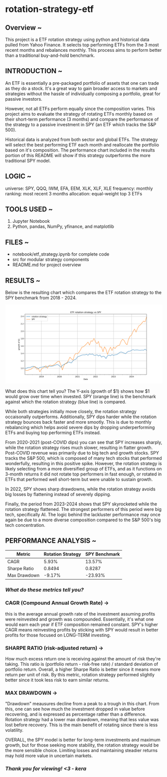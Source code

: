 # rotation-strategy-etf

## Overview ~

This project is a ETF rotation strategy using python and historical data pulled from Yahoo Finance. It selects top performing ETFs from the 3 most recent months and rebalances monthly. This process aims to perform better than a traditional buy-and-hold benchmark.

## INTRODUCTION ~

An ETF is essentially a pre-packaged portfolio of assets that one can trade as they do a stock. It's a great way to gain broader access to markets and strategies without the hassle of individually composing a portfolio, great for passive investors. 

However, not all ETFs perform equally since the composition varies. This project aims to evaluate the strategy of rotating ETFs monthly based on their short-term performance (3 months) and compare the performance of the strategy to a passive investment in SPY (an ETF which tracks the S&P 500). 

Historical data is analyzed from both sector and global ETFs. The strategy will select the best performing ETF each month and reallocate the portfolio based on it's composition. The performance chart included in the results portion of this README will show if this strategy outperforms the more traditional SPY model. 

## LOGIC ~

universe: SPY, QQQ, IWM, EFA, EEM, XLK, XLF, XLE
frequency: monthly
ranking: most recent 3 months
allocation: equal-weight top 3 ETFs

## TOOLS USED ~

1. Jupyter Notebook 
2. Python, pandas, NumPy, yfinance, and matplotlib

## FILES ~
- notebook/etf_strategy.ipynb for complete code 
- src for modular strategy components 
- README.md for project overview 

## RESULTS ~
Below is the resulting chart which compares the ETF rotation strategy to the SPY benchmark from 2018 - 2024. 

![Strategy Performance](performance_chart.png)

What does this chart tell you? The Y-axis (growth of $1) shows how $1 would grow over time when invested. SPY (orange line) is the benchmark against which the rotation strategy (blue line) is compared. 

While both strategies initially move closely, the rotation strategy occaisonally outperforms. Additionally, SPY dips harder while the rotation strategy bounces back faster and more smootly. This is due to monthly rebalancing which helps avoid severe dips by dropping underperforming ETFs and buying top performing ETFs instead.  

From 2020-2021 (post-COVID dips) you can see that SPY increases sharply, while the rotation strategy rises much slower, resulting in flatter growth. Post-COVID revenue was primarily due to big tech and growth stocks. SPY tracks the S&P 500, which is composed of many tech stocks that performed wonderfully, resulting in this positive spike. However, the rotation strategy is likely selecting from a more diversified group of ETFs, and as it functions on 3-month returns it did not rotate top performers in fast enough, or rotated in ETFs that performed well short-term but were unable to sustain growth. 

In 2022, SPY shows sharp drawdowns, while the rotation strategy avoids big losses by flattening instead of severely dipping. 

Finally, the period from 2023-2024 shows that SPY skyrocketed while the rotation strategy flattened. The strongest performers of this period were big tech, specifically AI. The logic behind the lackluster performance may once again be due to a more diverse composition compared to the S&P 500's big tech concentration. 

## PERFORMANCE ANALYSIS ~

| Metric           | Rotation Strategy | SPY Benchmark |
|------------------|-------------------|----------------|
| CAGR             | 5.93%             | 13.57%         |
| Sharpe Ratio     | 0.8494            | 0.8287         |
| Max Drawdown     | -9.17%            | -23.93%        |


### *What do these metrics tell you?*

### CAGR (Compound Annual Growth Rate) -> 

this is the average annual growth rate of the investment assuming profits were reinvested and growth was compounded. Essentially, it's what one would earn each year if ETF composition remained constant. SPY's higher CAGR means reinvesting profits by sticking with SPY would result in better profits for those focused on LONG-TERM investing. 

### SHARPE RATIO (risk-adjusted return) -> 

How much excess return one is receiving against the amount of risk they're taking. This ratio is (portfolio return - risk-free rate) / standard deviation of portfolio return. Overall, a higher Sharpe Ratio is better since it means more return per unit of risk. By this metric, rotation strategy performed slightly better since it took less risk to earn similar returns. 

### MAX DRAWDOWN -> 

"Drawdown" meausures decline from a peak to a trough in this chart. From this, one can see how much the investment dropped in value before recovering, and is expressed as percentage rather than a difference. Rotation strategy had a lower max drawdown, meaning that less value was lost before recovery. This is the main benefit of rotating since there is less volatility. 

OVERALL, the SPY model is better for long-term investments and maximum growth, but for those seeking more stability, the rotation strategy would be the more sensible choice. Limiting losses and maintaining steadier returns may hold more value in uncertain markets. 

### *Thank you for viewing! <3 - kera*
